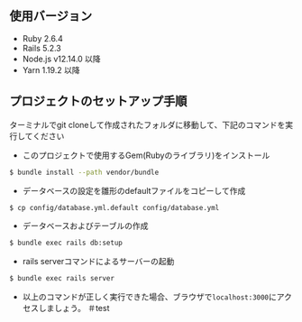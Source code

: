 ## 使用バージョン

- Ruby 2.6.4
- Rails 5.2.3
- Node.js v12.14.0 以降
- Yarn 1.19.2 以降

## プロジェクトのセットアップ手順

ターミナルでgit cloneして作成されたフォルダに移動して、下記のコマンドを実行してください

- このプロジェクトで使用するGem(Rubyのライブラリ)をインストール
```bash
$ bundle install --path vendor/bundle
```

- データベースの設定を雛形のdefaultファイルをコピーして作成

```bash
$ cp config/database.yml.default config/database.yml
```

- データベースおよびテーブルの作成

```bash
$ bundle exec rails db:setup
```

- rails serverコマンドによるサーバーの起動

```bash
$ bundle exec rails server
```

- 以上のコマンドが正しく実行できた場合、ブラウザで`localhost:3000`にアクセスしましょう。
＃test
